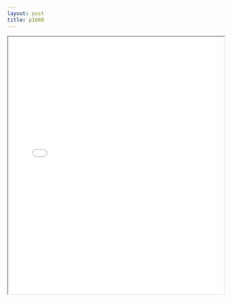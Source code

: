 ```yaml
---
layout: post
title: p1660
---
```


<div class="pdf-container">
<iframe src="/ea/assets/pdfs/p1660.pdf" height="600" width="100%" allowFullScreen="true"></iframe>
</div>

